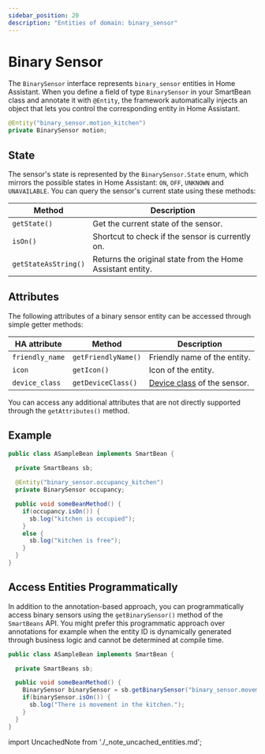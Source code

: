 ```yaml
---
sidebar_position: 20
description: "Entities of domain: binary_sensor"
---
```


# Binary Sensor

The `BinarySensor` interface represents `binary_sensor` entities in Home Assistant. When you define a field of type 
`BinarySensor` in your SmartBean class and annotate it with `@Entity`, the framework automatically injects an object 
that lets you control the corresponding entity in Home Assistant.

````java
@Entity("binary_sensor.motion_kitchen")
private BinarySensor motion;
````

## State

The sensor's state is represented by the `BinarySensor.State` enum, which mirrors the possible states in Home Assistant: `ON`,
`OFF`, `UNKNOWN` and `UNAVAILABLE`. You can query the sensor's current state using these methods:

| Method               | Description                                                |
|----------------------|------------------------------------------------------------|
| `getState()`         | Get the current state of the sensor.                       |
| `isOn()`             | Shortcut to check if the sensor is currently on.           |
| `getStateAsString()` | Returns the original state from the Home Assistant entity. |

## Attributes

The following attributes of a binary sensor entity can be accessed through simple getter methods:

| HA attribute    | Method               | Description                                                                                           |
|-----------------|----------------------|-------------------------------------------------------------------------------------------------------|
| `friendly_name` | `getFriendlyName()`  | Friendly name of the entity.                                                                          |
| `icon`          | `getIcon()`          | Icon of the entity.                                                                                   |
| `device_class`  | `getDeviceClass()`   | [Device class](https://www.home-assistant.io/integrations/binary_sensor/#device-class) of the sensor. |

You can access any additional attributes that are not directly supported through the `getAttributes()` method.

## Example

````java
public class ASampleBean implements SmartBean {
  
  private SmartBeans sb;

  @Entity("binary_sensor.occupancy_kitchen")
  private BinarySensor occupancy;

  public void someBeanMethod() {
    if(occupancy.isOn()) {
      sb.log("kitchen is occupied");
    }
    else {
      sb.log("kitchen is free");
    }
  }
}
````

## Access Entities Programmatically

In addition to the annotation-based approach, you can programmatically access binary sensors using the `getBinarySensor()` 
method of the `SmartBeans` API. You might prefer this programmatic approach over annotations for example when the entity
ID is dynamically generated through business logic and cannot be determined at compile time.

````java
public class ASampleBean implements SmartBean {

  private SmartBeans sb;

  public void someBeanMethod() {
    BinarySensor binarySensor = sb.getBinarySensor("binary_sensor.movement_kitchen");
    if(binarySensor.isOn()) {
      sb.log("There is movement in the kitchen.");
    }
  }
}
````

import UncachedNote from './_note_uncached_entities.md';

<UncachedNote />